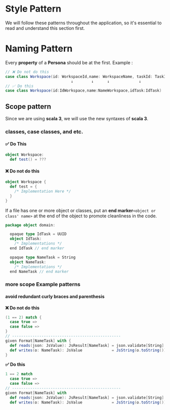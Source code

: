 # Style Pattern

We will follow these patterns throughout the application, so it's essential to read and understand this section first.

# Naming Pattern

Every **property** of a **Persona** should be at the first.
Example :

```scala
// ❌ Do not do this
case class Workspace(id: WorkspaceId,name: WorkspaceName, taskId: TaskId)
                             ↓        ↓      ↓             ↓
// ✅ Do this
case class Workspace(id:IdWorkspace,name:NameWorkspace,idTask:IdTask)
```

## Scope pattern

Since we are using **scala 3**, we will use the new syntaxes of **scala 3**.

### classes, case classes, and etc.

#### ✅ Do This

```scala
object Workspace:
  def test() = ???
```

#### ❌ Do not do this

```scala
object Workspace {
  def test = {
    /* Implementation Here */
  }
}
```

If a file has one or more object or classes, put an **end marker**`<object or class' name>` at the end of the object to promote cleanliness in the code.

```scala
package object domain:

  opaque type IdTask = UUID
  object IdTask:
    /* Implementations */
  end IdTask // end marker

  opaque type NameTask = String
  object NameTask:
    /* Implementations */
  end NameTask // end marker
```

### more scope Example patterns

#### avoid redundant curly braces and parenthesis

**❌ Do not do this**

```scala
(1 == 2) match {
  case true =>
  case false =>
}
// ------------------------------------------------
given Format[NameTask] with {
  def reads(json: JsValue): JsResult[NameTask] = json.validate[String]
  def writes(o: NameTask): JsValue             = JsString(o.toString())
}
```

**✅ Do this**

```scala
1 == 2 match
  case true =>
  case false =>
// ------------------------------------------------
given Format[NameTask] with
  def reads(json: JsValue): JsResult[NameTask] = json.validate[String]
  def writes(o: NameTask): JsValue             = JsString(o.toString())
```
